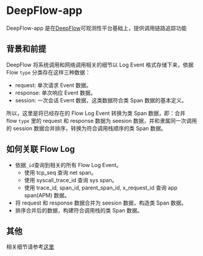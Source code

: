 # DeepFlow-app

DeepFlow-app 是在[DeepFlow](https://github.com/deepflowys/deepflow)可观测性平台基础上，提供调用链路追踪功能

## 背景和前提

DeepFlow 将系统调用和网络调用相关的细节以 Log Event 格式存储下来，依据 Flow `type` 分类存在这样三种数据：
- request: 单次请求 Event 数据。
- response: 单次响应 Event 数据。
- session: 一次会话 Event 数据，这类数据符合类 Span 数据的基本定义。

所以，这里是将已经存在的 Flow Log Event 转换为类 Span 数据，即：合并 flow `type` 里的 request 和 response 数据为 seesion 数据，并和隶属同一次调用的 session 数据合并排序，转换为符合调用栈顺序的类 Span 数据。

## 如何关联 Flow Log

- 依据`_id`查询到相关的所有 Flow Log Event。
  - 使用 tcp_seq 查询 net span。
  - 使用 syscall_trace_id 查询 sys span。
  - 使用 trace_id, span_id, parent_span_id, x_request_id 查询 app span(APM) 数据。
- 将 request 和 response 数据合并为 seesion 数据，构造类 Span 数据。
- 排序合并后的数据，构建符合调用栈的类 Span 数据。

## 其他
相关细节请参考[这里](#)

